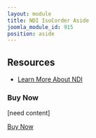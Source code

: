 ```yaml
---
layout: module
title: NDI IsoCorder Aside
joomla_module_id: 915
position: aside
---
```

<!-- Module: NDI IsoCorder Aside -->
<h2>Resources</h2>
<ul>
	<li>
		<a href="/ndi">Learn More About NDI</a>
	</li>
</ul>
<div class="cta-box">
<h3>Buy Now</h3>
<p>[need content]</p>
<a href="https://store.newtek.com/index.php/ndi/isocorder.html" class="cta">Buy Now</a></div>
